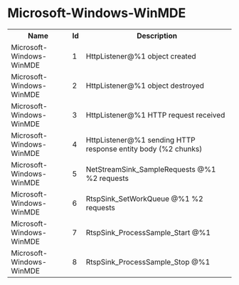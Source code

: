 # Microsoft-Windows-WinMDE

<table>
<colgroup><col/><col/><col/></colgroup>
<tr><th>Name</th><th>Id</th><th>Description</th></tr>
<tr><td>Microsoft-Windows-WinMDE</td><td>1</td><td>HttpListener@%1 object created</td></tr>
<tr><td>Microsoft-Windows-WinMDE</td><td>2</td><td>HttpListener@%1 object destroyed</td></tr>
<tr><td>Microsoft-Windows-WinMDE</td><td>3</td><td>HttpListener@%1 HTTP request received</td></tr>
<tr><td>Microsoft-Windows-WinMDE</td><td>4</td><td>HttpListener@%1 sending HTTP response entity body (%2 chunks)</td></tr>
<tr><td>Microsoft-Windows-WinMDE</td><td>5</td><td>NetStreamSink_SampleRequests @%1 %2 requests</td></tr>
<tr><td>Microsoft-Windows-WinMDE</td><td>6</td><td>RtspSink_SetWorkQueue @%1 %2 requests</td></tr>
<tr><td>Microsoft-Windows-WinMDE</td><td>7</td><td>RtspSink_ProcessSample_Start @%1</td></tr>
<tr><td>Microsoft-Windows-WinMDE</td><td>8</td><td>RtspSink_ProcessSample_Stop @%1</td></tr>
</table>
